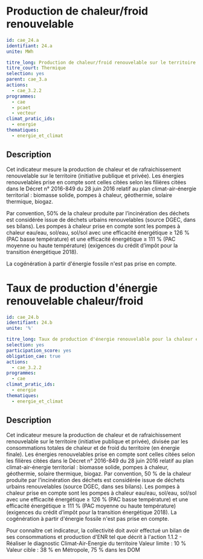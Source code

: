 # Production de chaleur/froid renouvelable
```yaml
id: cae_24.a
identifiant: 24.a
unite: MWh

titre_long: Production de chaleur/froid renouvelable sur le territoire
titre_court: Thermique
selection: yes
parent: cae_3.a
actions:
  - cae_3.2.2
programmes:
  - cae
  - pcaet
  - vecteur
climat_pratic_ids:
  - energie
thematiques:
  - energie_et_climat
```
## Description
Cet indicateur mesure la production de chaleur et de rafraichissement  renouvelable sur le territoire (initiative publique et privée). Les énergies renouvelables prise en compte sont celles citées selon les filières citées dans le Décret n° 2016-849 du 28 juin 2016  relatif au plan climat-air-énergie territorial :  biomasse  solide,  pompes  à  chaleur,  géothermie,  solaire  thermique,  biogaz.

Par convention, 50% de la chaleur produite par l’incinération des déchets est considérée issue de déchets urbains renouvelables (source DGEC, dans ses bilans). Les pompes à chaleur prise en compte sont les pompes à chaleur eau/eau, sol/eau, sol/sol  avec une efficacité énergétique ≥ 126 % (PAC basse température) et une efficacité énergétique ≥ 111 % (PAC moyenne ou haute température) (exigences du crédit d’impôt pour la transition énergétique 2018).

La cogénération à partir d'énergie fossile n'est pas prise en compte.


# Taux de production d'énergie renouvelable chaleur/froid
```yaml
id: cae_24.b
identifiant: 24.b
unite: '%'

titre_long: Taux de production d'énergie renouvelable pour la chaleur et le rafraîchissement sur le territoire 
selection: yes
participation_score: yes
obligation_cae: true
actions:
  - cae_3.2.2
programmes:
  - cae
climat_pratic_ids:
  - energie
thematiques:
  - energie_et_climat
```
## Description
Cet indicateur mesure la production de chaleur et de rafraichissement  renouvelable sur le territoire (initiative publique et privée), divisée par les consommations totales de chaleur et de froid du territoire (en énergie finale). Les énergies renouvelables prise en compte sont celles citées selon les filières citées dans le Décret n° 2016-849 du 28 juin 2016  relatif au plan climat-air-énergie territorial :  biomasse  solide,  pompes  à  chaleur,  géothermie,  solaire  thermique,  biogaz. 
Par convention, 50 % de la chaleur produite par l’incinération des déchets est considérée issue de déchets urbains renouvelables (source DGEC, dans ses bilans). Les pompes à chaleur prise en compte sont les pompes à chaleur eau/eau, sol/eau, sol/sol  avec une efficacité énergétique ≥ 126 % (PAC basse température) et une efficacité énergétique ≥ 111 % (PAC moyenne ou haute température) (exigences du crédit d’impôt pour la transition énergétique 2018). 
La cogénération à partir d'énergie fossile n'est pas prise en compte.

Pour connaître cet indicateur, la collectivité doit avoir effectué un bilan de ses consommations et production d'ENR tel que décrit à l'action 1.1.2 - Réaliser le diagnostic Climat-Air-Energie du territoire
Valeur limite : 10 %
Valeur cible : 38 % en Métropole, 75 % dans les DOM




